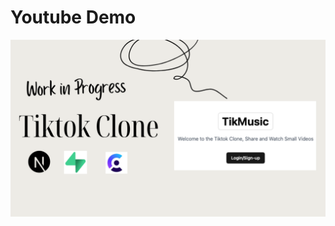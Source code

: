 # Youtube Demo
[![IMAGE ALT TEXT](https://github.com/Princeu3/TikMusic/blob/master/Video.png)](https://www.youtube.com/watch?v=TsYkpt1mX-k")
